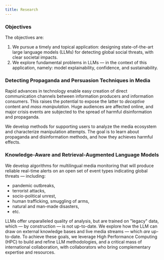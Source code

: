 ```yaml
---
title: Research
---
```


### Objectives

The objectives are:
1. We pursue a timely and topical application: designing state-of-the-art large language models (LLMs) for detecting global social threats, with clear societal impacts.
2. We explore fundamental problems in LLMs — in the context of this application, namely: model explainability, confidence, and sustainability.


### Detecting Propaganda and Persuasion Techniques in Media

Rapid advances in technology enable easy creation of direct communication channels between information producers and information consumers.
This raises the potential to expose the latter to _deceptive_ content and _mass manipulation_.
Huge audiences are affected online, and major crisis events are subjected to the spread of harmful disinformation and propaganda.

We develop methods for supporting users to analyze the media ecosystem and characterize manipulation attempts.
The goal is to learn about propaganda and disinformation methods, and how they achieves harmful effects.


### Knowledge-Aware and Retrieval-Augmented Language Models

We develop algorithms for multilingual media monitoring that will produce reliable real-time alerts on an open set of event types indicating global threats — including:
- pandemic outbreaks,
- terrorist attacks,
- socio-political unrest,
- human trafficking, smuggling of arms,
- natural and man-made disasters,
- etc.

LLMs offer unparalleled quality of analysis, but are trained on "legacy" data, which — by construction — is not up-to-date.  We explore how the LLM can draw on external knowledge bases and live media streams — which _are_ up-to-date.
To achieve these goals, we leverage High Performance Computing (HPC) to build and refine LLM methodologies, and a critical mass of international collaboration, with collaborators who bring complementary expertise and resources.



<!--
## Seminar
...
-->
